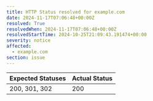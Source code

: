 ```yaml
---
title: HTTP Status resolved for example.com
date: 2024-11-17T07:06:48+00:00Z
resolved: True
resolvedWhen: 2024-11-17T07:06:48+00:00Z
resolvedStartTime: 2024-10-25T21:09:43.191474+00:00
severity: notice
affected:
  - example.com
section: issue
---
```


| Expected Statuses | Actual Status  |
|-------------------|----------------|
| 200, 301, 302 | 200 |
